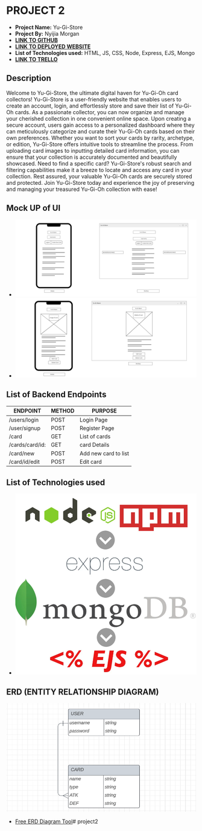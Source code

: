 # PROJECT 2

- **Project Name:** Yu-Gi-Store
- **Project By:**   Nyijia Morgan
- [**LINK TO GITHUB**](https://github.com/nmorgan24/project2)
- [**LINK TO DEPLOYED WEBSITE**](https://project2-q0f5.onrender.com)
- **List of Technologies used:** HTML, JS, CSS, Node, Express, EJS, Mongo
- [**LINK TO TRELLO**](https://trello.com/b/Ni7pLkRg/project-2)

## Description

Welcome to Yu-Gi-Store, the ultimate digital haven for Yu-Gi-Oh card collectors! Yu-Gi-Store is a user-friendly website that enables users to create an account, login, and effortlessly store and save their list of Yu-Gi-Oh cards. As a passionate collector, you can now organize and manage your cherished collection in one convenient online space. Upon creating a secure account, users gain access to a personalized dashboard where they can meticulously categorize and curate their Yu-Gi-Oh cards based on their own preferences. Whether you want to sort your cards by rarity, archetype, or edition, Yu-Gi-Store offers intuitive tools to streamline the process. From uploading card images to inputting detailed card information, you can ensure that your collection is accurately documented and beautifully showcased. Need to find a specific card? Yu-Gi-Store's robust search and filtering capabilities make it a breeze to locate and access any card in your collection. Rest assured, your valuable Yu-Gi-Oh cards are securely stored and protected. Join Yu-Gi-Store today and experience the joy of preserving and managing your treasured Yu-Gi-Oh collection with ease!

## Mock UP of UI

- ![Desktop View & Mobile View](./img/Screenshot%202023-07-14%20113115.png)
- ![Desktop View & Mobile View](./img/Screenshot%202023-07-14%20114530.png)


## List of Backend Endpoints

| ENDPOINT | METHOD | PURPOSE |
|----------|--------|---------|
|/users/login | POST | Login Page |
|/user/signup | POST | Register Page |
|/card | GET | List of cards |
|/cards/card/id: | GET | card Details |
|/card/new | POST | Add new card to list |
|/card/id/edit | POST | Edit card |



## List of Technologies used

- ![List of Technologies used](./img/3c11b3fbe6033bf2aab58db812d283bcb24ddd1f.webp)



## ERD (ENTITY RELATIONSHIP DIAGRAM)

![PICTURE OF ERD](./img/Screenshot%202023-07-09%20114227.png)

- [Free ERD Diagram Tool](https://dbdiagram.io/home)# project2
